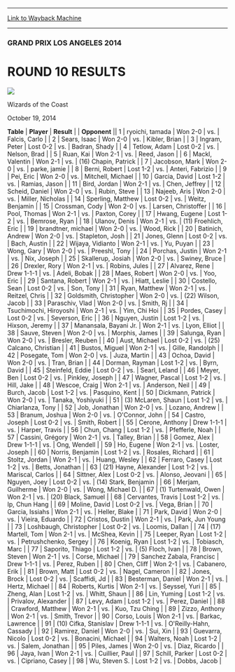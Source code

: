 
---
[Link to Wayback Machine](https://web.archive.org/web/20141028200318/http://magic.wizards.com/en/events/coverage/gpla14/r10results)

[_metadata_:description]:- "TablePlayerResult Opponent 1ryoichi, tamadaWon 2-0vs.Falcis, Carlo 2Sears, IsaacWon 2-0vs.Kibler, Brian 3Ingram, PeterLost 0-2vs.Badran, Shady 4Tetlow, AdamLost 0-2vs.Nelson, Brad 5Ruan, KaiWon 2-1"
[_metadata_:generator]:- "Drupal 7 (http://drupal.org)"
[_metadata_:node]:- "288956"
[_metadata_:publish_date]:- "2014-10-19"
[_metadata_:source]:- "div-main"
[_metadata_:title]:- "ROUND 10 RESULTS"
[_metadata_:wayback_capture_timestamp]:- "2014-10-28 20:03:18"
[_metadata_:wayback_raw_url]:- "https://web.archive.org/web/20141028200318id_/http://magic.wizards.com/en/events/coverage/gpla14/r10results"
[_metadata_:wayback_url]:- "http://magic.wizards.com/en/events/coverage/gpla14/r10results"
---





### GRAND PRIX LOS ANGELES 2014


ROUND 10 RESULTS
================



![](https://media.magic.wizards.com/styles/auth_small/public/images/person/wizards_authorpic_larger.jpg)

Wizards of the Coast




October 19, 2014
 












 **Table** | **Player** | **Result** |  | **Opponent** ||  1 | ryoichi, tamada | Won 2-0 | vs. | Falcis, Carlo |
|  2 | Sears, Isaac | Won 2-0 | vs. | Kibler, Brian |
|  3 | Ingram, Peter | Lost 0-2 | vs. | Badran, Shady |
|  4 | Tetlow, Adam | Lost 0-2 | vs. | Nelson, Brad |
|  5 | Ruan, Kai | Won 2-1 | vs. | Reed, Jason |
|  6 | Mackl, Valentin | Won 2-1 | vs. | (16) Chapin, Patrick |
|  7 | Jacobson, Mark | Won 2-0 | vs. | parke, jamie |
|  8 | Berni, Robert | Lost 1-2 | vs. | Anteri, Fabrizio |
|  9 | Pei, Eric | Won 2-0 | vs. | Mitchell, Michael |
|  10 | Garcia, David | Lost 1-2 | vs. | Ramias, Jason |
|  11 | Bird, Jordan | Won 2-1 | vs. | Chen, Jeffrey |
|  12 | Scheid, Daniel | Won 2-0 | vs. | Rubin, Steve |
|  13 | Najeeb, Aris | Won 2-0 | vs. | Miller, Nicholas |
|  14 | Sperling, Matthew | Lost 0-2 | vs. | Weitz, Benjamin |
|  15 | Crossman, Cody | Won 2-0 | vs. | Larsen, Christoffer |
|  16 | Pool, Thomas | Won 2-1 | vs. | Paxton, Corey |
|  17 | Hwang, Eugene | Lost 1-2 | vs. | Bemrose, Ryan |
|  18 | Ulanov, Denis | Won 2-1 | vs. | (11) Froehlich, Eric |
|  19 | brandtner, michael | Won 2-0 | vs. | Wood, Rick |
|  20 | Batinich, Andrew | Won 2-0 | vs. | Stapleton, Josh |
|  21 | Jones, Glenn | Lost 0-2 | vs. | Bach, Austin |
|  22 | Wijaya, Vidianto | Won 2-1 | vs. | Yu, Puyan |
|  23 | Wong, Gary | Won 2-0 | vs. | Preeshl, Tony |
|  24 | Porchas, Justin | Won 2-1 | vs. | Nix, Joseph |
|  25 | Skallerup, Josiah | Won 2-0 | vs. | Swiney, Bruce |
|  26 | Drexler, Rory | Won 2-1 | vs. | Robins, Jules |
|  27 | Alvarez, Rene | Drew 1-1-1 | vs. | Adeli, Bobak |
|  28 | Maes, Robert | Won 2-0 | vs. | Yoo, Eric |
|  29 | Santana, Robert | Won 2-1 | vs. | Hiatt, Leslie |
|  30 | Costello, Sean | Lost 0-2 | vs. | Son, Tony |
|  31 | Ryan, Matthew | Won 2-1 | vs. | Reitzel, Chris |
|  32 | Goldsmith, Christopher | Won 2-0 | vs. | (22) Wilson, Jacob |
|  33 | Paraschiv, Vlad | Won 2-0 | vs. | Smith, Rj |
|  34 | Tsuchimochi, Hiroyoshi | Won 2-1 | vs. | Yim, Chi Hoi |
|  35 | Pordes, Casey | Lost 0-2 | vs. | Severson, Eric |
|  36 | Nguyen, Justin | Lost 1-2 | vs. | Hixson, Jeremy |
|  37 | Manansala, Bayani Jr. | Won 2-1 | vs. | Lyon, Elliot |
|  38 | Sauve, Steven | Won 2-0 | vs. | Morphis, James |
|  39 | Salunga, Ryan | Won 2-0 | vs. | Bresler, Reuben |
|  40 | Aust, Michael | Lost 0-2 | vs. | (25) Calcano, Christian |
|  41 | Bustos, Miguel | Won 2-1 | vs. | Gille, Randolph |
|  42 | Posegate, Tom | Won 2-0 | vs. | Juza, Martin |
|  43 | Ochoa, David | Won 2-0 | vs. | Tran, Brian |
|  44 | Dorman, Rayman | Lost 1-2 | vs. | Byrn, David |
|  45 | Steinfeld, Eddie | Lost 0-2 | vs. | Searl, Leland |
|  46 | Meyer, Ben | Lost 0-2 | vs. | Pinkley, Joseph |
|  47 | Wagner, Pascal | Lost 1-2 | vs. | Hill, Jake |
|  48 | Wescoe, Craig | Won 2-1 | vs. | Anderson, Neil |
|  49 | Burch, Jacob | Lost 1-2 | vs. | Pasquino, Kent |
|  50 | Dickmann, Patrick | Won 2-0 | vs. | Tanaka, Yoshiyuki |
|  51 | (3) McLaren, Shaun | Lost 1-2 | vs. | Chiarlanza, Tony |
|  52 | Job, Jonathan | Won 2-0 | vs. | Lozano, Andrew |
|  53 | Branum, Joshua | Won 2-0 | vs. | O'Connor, John |
|  54 | Castro, Joseph | Lost 0-2 | vs. | Smith, Robert |
|  55 | Cerone, Anthony | Drew 1-1-1 | vs. | Harper, Travis |
|  56 | Chun, Chang | Lost 1-2 | vs. | Pfefferle, Noah |
|  57 | Cassini, Grégory | Won 2-1 | vs. | Talley, Brian |
|  58 | Gomez, Alex | Drew 1-1-1 | vs. | Ong, Wendell |
|  59 | Ho, Eugene | Won 2-1 | vs. | Loster, Joseph |
|  60 | Norris, Benjamin | Lost 1-2 | vs. | Rosales, Richard |
|  61 | Stoltz, Jordan | Won 2-1 | vs. | Huang, Wesley |
|  62 | Ferraro, Casey | Lost 1-2 | vs. | Betts, Jonathan |
|  63 | (21) Hayne, Alexander | Lost 1-2 | vs. | Mariscal, Carlos |
|  64 | Sittner, Alex | Lost 0-2 | vs. | Alonso, Jeovani |
|  65 | Nguyen, Joey | Lost 0-2 | vs. | (14) Stark, Benjamin |
|  66 | Merjam, Guilherme | Won 2-0 | vs. | Wong, Michael D. |
|  67 | (1) Turtenwald, Owen | Won 2-1 | vs. | (20) Black, Samuel |
|  68 | Cervantes, Travis | Lost 1-2 | vs. | Ip, Chun Hang |
|  69 | Moline, David | Lost 0-2 | vs. | Vega, Brian |
|  70 | Garcia, Issiahs | Won 2-1 | vs. | Heller, Blake |
|  71 | Park, David | Won 2-0 | vs. | Vieira, Eduardo |
|  72 | Cristos, Dustin | Won 2-1 | vs. | Park, Jun Young |
|  73 | Loshbaugh, Christopher | Lost 0-2 | vs. | Loomis, Dallan |
|  74 | (17) Martell, Tom | Won 2-1 | vs. | McShea, Kevin |
|  75 | Leeper, Ryan | Lost 1-2 | vs. | Petrushchenko, Sergey |
|  76 | Koenig, Ryan | Lost 1-2 | vs. | Tobiasch, Marc |
|  77 | Saporito, Thiago | Lost 1-2 | vs. | (5) Floch, Ivan |
|  78 | Brown, Steven | Won 2-1 | vs. | Corse, Michael |
|  79 | Sanchez Zabala, Francisc | Drew 1-1-1 | vs. | Perez, Ruben |
|  80 | Chen, Cliff | Won 2-1 | vs. | Cabanero, Erik |
|  81 | Brown, Matt | Lost 0-2 | vs. | Nagel, Cameron |
|  82 | Jones, Brock | Lost 0-2 | vs. | Scaffidi, Jd |
|  83 | Besterman, Daniel | Won 2-1 | vs. | Hertz, Michael |
|  84 | Roberts, Kurtis | Won 2-1 | vs. | Seyssel, Yuri |
|  85 | Zheng, Alan | Lost 1-2 | vs. | Whitt, Shaun |
|  86 | Lin, Yuming | Lost 1-2 | vs. | Privalov, Alexander |
|  87 | Levy, Adam | Lost 1-2 | vs. | Perez, Daniel |
|  88 | Crawford, Matthew | Won 2-1 | vs. | Kuo, Tzu Ching |
|  89 | Zizzo, Anthony | Won 2-1 | vs. | Smith, Trevor |
|  90 | Corso, Louis | Won 2-1 | vs. | Barkac, Lawrence |
|  91 | (10) Cifka, Stanislav | Drew 1-1-1 | vs. | O'Reilly-Hahn, Cassady |
|  92 | Ramirez, Daniel | Won 2-0 | vs. | Sui, Xin |
|  93 | Guevarra, Nicolo | Lost 0-2 | vs. | Bonacini, Michael |
|  94 | Walters, Noah | Lost 1-2 | vs. | Salem, Jonathan |
|  95 | Piles, James | Won 2-0 | vs. | Diaz, Ricardo |
|  96 | Jaya, Ivan | Won 2-1 | vs. | Cuillier, Paul |
|  97 | Schill, Parker | Lost 0-2 | vs. | Cipriano, Casey |
|  98 | Wu, Steven S. | Lost 1-2 | vs. | Dobbs, Jacob |







 
 




  







